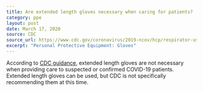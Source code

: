 ```yaml
---
title: Are extended length gloves necessary when caring for patients?
category: ppe
layout: post
date: March 17, 2020
source: CDC
source_url: https://www.cdc.gov/coronavirus/2019-ncov/hcp/respirator-use-faq.html#gloves
excerpt: "Personal Protective Equipment: Gloves"
---
```


According to [CDC guidance](https://www.cdc.gov/coronavirus/2019-nCoV/hcp/infection-control.html), extended length gloves are not necessary when providing care to suspected or confirmed COVID-19 patients. Extended length gloves can be used, but CDC is not specifically recommending them at this time.
